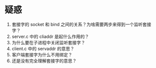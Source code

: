 # 疑惑
1. 套接字的 socket 和 bind 之间的关系？为啥需要两步来得到一个监听套接字？
2. server.c 中的 cliaddr 是起什么作用的？
3. 为什么要在子进程中关闭监听套接字？
4. client.c 中的 servaddr 的意思？
5. 客户端套接字为什么不用绑定？
6. 还是没有完全理解套接字的意思？
